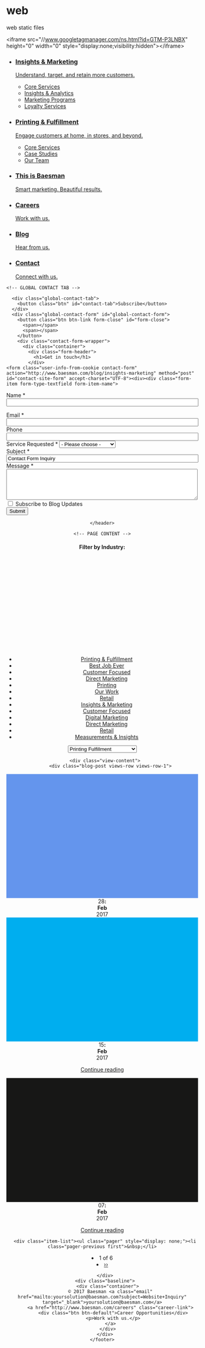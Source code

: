 # web
web static files

<!DOCTYPE html>
<!-- saved from url=(0046)http://www.baesman.com/blog/insights-marketing -->
<html lang="en" class=" js js flexbox flexboxlegacy canvas canvastext webgl no-touch geolocation postmessage websqldatabase indexeddb hashchange history draganddrop websockets rgba hsla multiplebgs backgroundsize borderimage borderradius boxshadow textshadow opacity cssanimations csscolumns cssgradients cssreflections csstransforms csstransforms3d csstransitions fontface generatedcontent video audio localstorage sessionstorage webworkers applicationcache svg inlinesvg smil svgclippaths" style="" data-ember-extension="1"><!--<![endif]--><head><meta http-equiv="Content-Type" content="text/html; charset=UTF-8">
  <meta http-equiv="x-ua-compatible" content="IE=Edge"> 
  <title>Blog | Baesman | Columbus Marketing</title>
  
  <meta name="viewport" content="width=device-width, minimum-scale=1.0, initial-scale=1.0, user-scalable=yes">
  
<link rel="shortcut icon" href="http://www.baesman.com/sites/all/themes/baesman/favicon.ico" type="image/vnd.microsoft.icon">
<link rel="shortcut icon" href="http://www.baesman.com/sites/all/themes/baesman/favicon.png" type="image/x-icon">
<meta name="generator" content="Drupal 7 (http://drupal.org)">
<link rel="canonical" href="http://www.baesman.com/blog/insights-marketing">
<link rel="shortlink" href="http://www.baesman.com/blog/insights-marketing">
  <link type="text/css" rel="stylesheet" href="./metros_files/css_rEI_5cK_B9hB4So2yZUtr5weuEV3heuAllCDE6XsIkI.css" media="all">
<link type="text/css" rel="stylesheet" href="./metros_files/css_vEzZ7x3SzaEH_MxlLcNSPXrJ4C1m01OH2Z5Jx6BCzS8.css" media="all">
<link type="text/css" rel="stylesheet" href="./metros_files/css_EOs2J3lb9WeXIe2aK0RbSjB_5aveeFprZ21OzKrThXk.css" media="all">
  <script type="text/javascript" src="./metros_files/pd.js"></script><script type="text/javascript" async="" src="./metros_files/munchkin.js"></script><script async="" src="./metros_files/gtm.js"></script><script async="" src="./metros_files/analytics.js"></script><script type="text/javascript" src="./metros_files/js_A01mE0OOkhISVSQubhhc-km--VAXp6zYCwpcghpBC28.js"></script>
<script type="text/javascript" src="./metros_files/js_rwYsHG0Exf2lVN0ZZfifA4TwXXqitswrBWAGoeJ_yZw.js"></script>
<script type="text/javascript">
<!--//--><![CDATA[//><!--
(function(i,s,o,g,r,a,m){i["GoogleAnalyticsObject"]=r;i[r]=i[r]||function(){(i[r].q=i[r].q||[]).push(arguments)},i[r].l=1*new Date();a=s.createElement(o),m=s.getElementsByTagName(o)[0];a.async=1;a.src=g;m.parentNode.insertBefore(a,m)})(window,document,"script","//www.google-analytics.com/analytics.js","ga");ga("create", "UA-4884003-2", {"cookieDomain":"auto"});ga("set", "anonymizeIp", true);ga("send", "pageview");
//--><!]]>
</script>
<script type="text/javascript" src="./metros_files/modernizr@2.7,respond@1.4,bootstrap@3.1,fittext@1.2"></script>
<script type="text/javascript" src="./metros_files/js_NQwwIf1eGXv1uv9itLrYsRrqik6Zl1NAujHFe5ST6j4.js"></script>
<script type="text/javascript" src="./metros_files/TweenMax.min.js"></script>
<script type="text/javascript" src="./metros_files/ScrollMagic.min.js"></script>
<script type="text/javascript" src="./metros_files/js_2_oWZXZY5j3g9xhJMjelntEC8E6QR0c3wckVaw7n1wQ.js"></script>
<script type="text/javascript">
<!--//--><![CDATA[//><!--
jQuery.extend(Drupal.settings, {"basePath":"\/","pathPrefix":"","ajaxPageState":{"theme":"baesman","theme_token":"ssTlKjpoLXmbN2Ks_QVmi545KD5wLzivFlIDSXxnL-E","js":{"misc\/jquery.js":1,"misc\/jquery.once.js":1,"misc\/drupal.js":1,"sites\/all\/libraries\/autopager\/jquery.autopager-1.0.0.js":1,"sites\/all\/modules\/contrib\/views_infinite_scroll\/js\/views_infinite_scroll.js":1,"sites\/all\/modules\/contrib\/google_analytics\/googleanalytics.js":1,"0":1,"\/\/cdn.jsdelivr.net\/g\/modernizr@2.7,respond@1.4,bootstrap@3.1,fittext@1.2":1,"sites\/all\/themes\/baesman\/assets\/js\/global\/global.js":1,"sites\/all\/themes\/baesman\/assets\/js\/global\/nav.js":1,"sites\/all\/themes\/baesman\/assets\/js\/lib\/retina.js":1,"http:\/\/cdnjs.cloudflare.com\/ajax\/libs\/gsap\/1.15.1\/TweenMax.min.js":1,"http:\/\/cdnjs.cloudflare.com\/ajax\/libs\/ScrollMagic\/2.0.5\/ScrollMagic.min.js":1,"sites\/all\/themes\/baesman\/assets\/js\/lib\/animation.gsap.js":1,"sites\/all\/themes\/baesman\/assets\/js\/lib\/odometer.min.js":1,"sites\/all\/themes\/baesman\/assets\/js\/global\/scroll.js":1,"sites\/all\/themes\/baesman\/assets\/js\/lib\/pushy.min.js":1,"sites\/all\/themes\/baesman\/assets\/js\/areas\/blog.js":1},"css":{"modules\/system\/system.base.css":1,"modules\/system\/system.messages.css":1,"modules\/field\/theme\/field.css":1,"sites\/all\/modules\/contrib\/mollom\/mollom.css":1,"modules\/node\/node.css":1,"modules\/user\/user.css":1,"sites\/all\/modules\/contrib\/views\/css\/views.css":1,"sites\/all\/modules\/contrib\/ctools\/css\/ctools.css":1,"sites\/all\/modules\/contrib\/views_infinite_scroll\/css\/views_infinite_scroll.css":1,"sites\/all\/themes\/baesman\/assets\/css\/style.css":1,"sites\/all\/themes\/baesman\/assets\/css\/_blog.css":1}},"views_infinite_scroll":[{"view_name":"blog","display":"page_1","pager_selector":"ul.pager","next_selector":"li.pager-next a:first","content_selector":"div.view-content","items_selector":".views-row","img_path":"http:\/\/www.baesman.com\/sites\/all\/modules\/contrib\/views_infinite_scroll\/images\/ajax-loader.gif","manual_load":0,"text":"Show More","pager_max":6}],"googleanalytics":{"trackOutbound":1,"trackMailto":1,"trackDownload":1,"trackDownloadExtensions":"7z|aac|arc|arj|asf|asx|avi|bin|csv|doc(x|m)?|dot(x|m)?|exe|flv|gif|gz|gzip|hqx|jar|jpe?g|js|mp(2|3|4|e?g)|mov(ie)?|msi|msp|pdf|phps|png|ppt(x|m)?|pot(x|m)?|pps(x|m)?|ppam|sld(x|m)?|thmx|qtm?|ra(m|r)?|sea|sit|tar|tgz|torrent|txt|wav|wma|wmv|wpd|xls(x|m|b)?|xlt(x|m)|xlam|xml|z|zip"}});
//--><!]]>
</script>
  <meta name="alexaVerifyID" content="ftBbVVrAYPR3BwJDUPZ6gjDv4Lk">
  <link href="./metros_files/css" rel="stylesheet" type="text/css">

  <!--[if (gte IE 6)&(lte IE 8)]>
    <script type="text/javascript" src="//cdn.jsdelivr.net/g/selectivizr@1.0"></script>
  <![endif]-->

<script type="text/javascript" async="" src="./metros_files/munchkin(1).js"></script><script type="text/javascript" src="./metros_files/analytics"></script><script type="text/javascript" src="./metros_files/analytics(1)"></script></head>

<body class="html not-front not-logged-in no-sidebars page-blog page-blog-insights-marketing section-blog page-views" cz-shortcut-listen="true">

  <!-- Google Tag Manager -->
  <noscript>&lt;iframe src="//www.googletagmanager.com/ns.html?id=GTM-P3LNBX"
  height="0" width="0" style="display:none;visibility:hidden"&gt;&lt;/iframe&gt;</noscript>
  <script>(function(w,d,s,l,i){w[l]=w[l]||[];w[l].push({'gtm.start':
  new Date().getTime(),event:'gtm.js'});var f=d.getElementsByTagName(s)[0],
  j=d.createElement(s),dl=l!='dataLayer'?'&l='+l:'';j.async=true;j.src=
  '//www.googletagmanager.com/gtm.js?id='+i+dl;f.parentNode.insertBefore(j,f);
  })(window,document,'script','dataLayer','GTM-P3LNBX');</script>
  <!-- End Google Tag Manager -->

  <!-- OFF CANVAS MENU -->
  <nav class="pushy pushy-right">
    <ul class="expanded" id="header-expanded-menu">
      <li class="dropdown">
        <a href="http://www.baesman.com/blog/insights-marketing#" class="dropdown-toggle" data-toggle="dropdown" role="button" aria-expanded="false">
          <h3>Insights &amp; Marketing</h3>
          <p>Understand, target, and retain more customers.</p>
        </a>
        <ul class="dropdown-menu" role="menu">
          <li><a href="http://www.baesman.com/insights-marketing">Core Services</a></li>
          <li><a href="http://www.baesman.com/customer-insights-analytics">Insights &amp; Analytics</a></li>
          <li><a href="http://www.baesman.com/marketing-programs">Marketing Programs</a></li>
          <li><a href="http://www.baesman.com/loyalty-services">Loyalty Services</a></li>
        </ul>
      </li>
      <li class="dropdown">
        <a href="http://www.baesman.com/blog/insights-marketing#" class="dropdown-toggle" data-toggle="dropdown" role="button" aria-expanded="false">
          <h3>Printing &amp; Fulfillment</h3>
          <p>Engage customers at home, in stores, and beyond.</p>
        </a>
        <ul class="dropdown-menu" role="menu">
          <li><a href="http://www.baesman.com/printing-fulfillment">Core Services</a></li>
          <li><a href="http://www.baesman.com/printing-fulfillment#case-studies">Case Studies</a></li>
          <li><a href="http://www.baesman.com/printing-fulfillment#our-team">Our Team</a></li>
        </ul>
      </li>
      <li>
        <a href="http://www.baesman.com/this-is-baesman">
          <h3>This is Baesman</h3>
          <p>Smart marketing. Beautiful results.</p>
        </a>
      </li>
      <li>
        <a href="http://www.baesman.com/careers">
          <h3>Careers</h3>
          <p>Work with us.</p>
        </a>
      </li>
      <li>
        <a href="http://www.baesman.com/blog">
          <h3>Blog</h3>
          <p>Hear from us.</p>
        </a>
      </li>
      <li>
        <a href="http://www.baesman.com/contact">
          <h3>Contact</h3>
          <p>Connect with us.</p>
        </a>
      </li>
    </ul>
  </nav>

  <!-- OFF MENU OVERLAY -->
  <div class="site-overlay"></div>

  
  <!-- OFF MENU CONTAINER -->
  <div id="container">

    <!-- GLOBAL CONTACT TAB -->
    
      <div class="global-contact-tab">
        <button class="btn" id="contact-tab">Subscribe</button>
      </div>
      <div class="global-contact-form" id="global-contact-form">
        <button class="btn btn-link form-close" id="form-close">
          <span></span>
          <span></span>
        </button>
        <div class="contact-form-wrapper">
          <div class="container">
            <div class="form-header">
              <h1>Get in touch</h1>
            </div>
    <form class="user-info-from-cookie contact-form" action="http://www.baesman.com/blog/insights-marketing" method="post" id="contact-site-form" accept-charset="UTF-8"><div><div class="form-item form-type-textfield form-item-name">
  <label for="edit-name">Name <span class="form-required" title="This field is required.">*</span></label>
 <input type="text" id="edit-name" name="name" value="" size="60" maxlength="255" class="form-text required">
</div>
<input type="hidden" name="form_build_id" value="form-Fok3Zok44x29ijQgvmQxl2GtAZtjzW34MtCaPD46Hys">
<input type="hidden" name="form_id" value="contact_site_form">
<div class="form-item form-type-textfield form-item-mail">
  <label for="edit-mail">Email <span class="form-required" title="This field is required.">*</span></label>
 <input type="text" id="edit-mail" name="mail" value="" size="60" maxlength="255" class="form-text required">
</div>
<div class="form-item form-type-textfield form-item-phone">
  <label for="edit-phone">Phone </label>
 <input type="text" id="edit-phone" name="phone" value="" size="60" maxlength="20" class="form-text">
</div>
<div class="form-item form-type-select form-item-cid">
  <label for="edit-cid">Service Requested <span class="form-required" title="This field is required.">*</span></label>
 <select id="edit-cid" name="cid" class="form-select required"><option value="0">- Please choose -</option><option value="7">Data &amp; Insights</option><option value="8">Digital Marketing</option><option value="6">Direct Mail Marketing</option><option value="5">Email Marketing</option><option value="2">Insights &amp; Marketing</option><option value="4">Loyalty Services</option><option value="3">Printing &amp; Fulfillment</option></select>
</div>
<div class="form-item form-type-textfield form-item-subject">
  <label for="edit-subject">Subject <span class="form-required" title="This field is required.">*</span></label>
 <input type="text" id="edit-subject" name="subject" value="Contact Form Inquiry" size="60" maxlength="255" class="form-text required">
</div>
<div class="form-item form-type-textarea form-item-message">
  <label for="edit-message">Message <span class="form-required" title="This field is required.">*</span></label>
 <div class="form-textarea-wrapper"><textarea id="edit-message" name="message" cols="60" rows="5" class="form-textarea required"></textarea></div>
</div>
<div class="form-item form-type-checkbox form-item-newsletter">
 <input type="checkbox" id="edit-newsletter" name="newsletter" value="1" class="form-checkbox">  <label class="option" for="edit-newsletter">Subscribe to Blog Updates </label>

</div>
<input class="mollom-content-id" type="hidden" name="mollom[contentId]" value="">
<input class="mollom-captcha-id" type="hidden" name="mollom[captchaId]" value="">
<div style="display: none;"><div class="form-item form-type-textfield form-item-mollom-homepage">
  <label for="edit-mollom-homepage">Home page </label>
 <input autocomplete="off" type="text" id="edit-mollom-homepage" name="mollom[homepage]" value="" size="60" maxlength="128" class="form-text">
</div>
</div><div class="form-actions form-wrapper" id="edit-actions"><input class="btn btn-default form-submit" type="submit" id="edit-submit" name="op" value="Submit"></div></div></form></div></div></div>
    <!-- HEADER -->
    <header class="navbar navbar-fixed-top scroll-up top" id="header">
      
    </header>

    <!-- PAGE CONTENT -->
    


<section class="blog-listing container active">

  
  <div class="sidebar-categories">
    <h4>Filter by Industry<span>:</span></h4>
    <ul class="term-90" style="
    margin-top: 277px;
"><li class="parent term-91"><a href="http://www.baesman.com/blog/printing-fulfillment">Printing &amp; Fulfillment</a></li><li class="term-91"><a href="http://www.baesman.com/blog/printing-fulfillment/best-job-ever">Best Job Ever</a></li><li class="term-91"><a href="http://www.baesman.com/blog/printing-fulfillment/customer-focused">Customer Focused</a></li><li class="term-91"><a href="http://www.baesman.com/blog/printing-fulfillment/direct-marketing">Direct Marketing</a></li><li class="term-91"><a href="http://www.baesman.com/blog/printing-fulfillment/printing">Printing</a></li><li class="term-91"><a href="http://www.baesman.com/blog/printing-fulfillment/our-work">Our Work</a></li><li class="term-91"><a href="http://www.baesman.com/blog/printing-fulfillment/retail">Retail</a></li><li class="parent term-90"><a href="http://www.baesman.com/blog/insights-marketing" class="active">Insights &amp; Marketing</a></li><li class="term-90"><a href="http://www.baesman.com/blog/insights-marketing/customer-focused">Customer Focused</a></li><li class="term-90"><a href="http://www.baesman.com/blog/insights-marketing/digital-marketing">Digital Marketing</a></li><li class="term-90"><a href="http://www.baesman.com/blog/insights-marketing/direct-marketing">Direct Marketing</a></li><li class="term-90"><a href="http://www.baesman.com/blog/insights-marketing/retail">Retail</a></li><li class="term-90"><a href="http://www.baesman.com/blog/insights-marketing/measurements-&amp;-insights">Measurements &amp; Insights</a></li></ul>
    <select id="blog-category-select"><option value="/blog/printing-fulfillment">Printing Fulfillment</option><option value="/blog/printing-fulfillment/best-job-ever">- Best Job Ever</option><option value="/blog/printing-fulfillment/customer-focused">- Customer Focused</option><option value="/blog/printing-fulfillment/direct-marketing">- Direct Marketing</option><option value="/blog/printing-fulfillment/printing">- Printing</option><option value="/blog/printing-fulfillment/our-work">- Our Work</option><option value="/blog/printing-fulfillment/retail">- Retail</option><option value="/blog/insights-marketing">Insights Marketing</option><option value="/blog/insights-marketing/customer-focused">- Customer Focused</option><option value="/blog/insights-marketing/digital-marketing">- Digital Marketing</option><option value="/blog/insights-marketing/direct-marketing">- Direct Marketing</option><option value="/blog/insights-marketing/retail">- Retail</option><option value="/blog/insights-marketing/measurements-&amp;-insights">- Measurements &amp; Insights</option></select>
  </div>
  <div class="blog-posts">
    
<div class="view view-blog view-id-blog view-display-id-page_1 view-dom-id-128c046443098516d28d223caa189571">
        
  
  
      <div class="view-content">
          <div class="blog-post views-row views-row-1">
  
<div class="blog-post-top">
  <a href="http://www.baesman.com/blog/customer-focused/post-purchase-marketing-key-customer-retention"><div class="image" style="background-color: cornflowerblue;height: 325px;background-size: cover;"></div></a>
  <div class="blog-post-meta">28<strong>:<br>Feb</strong><br>2017</div>
</div>


</div><div class="blog-post views-row views-row-2">
  



</div><div class="blog-post views-row views-row-3">
  
<div class="blog-post-top">
  <a href="http://www.baesman.com/blog/customer-focused/loyalty-resurrect-declining-app-market"><div class="image" style="background-color: #00aeef;height: 325px;background-size: cover;"></div></a>
  <div class="blog-post-meta">15<strong>:<br>Feb</strong><br>2017</div>
</div>


<a class="btn btn-default" href="http://www.baesman.com/blog/customer-focused/loyalty-resurrect-declining-app-market">Continue reading</a></div><div class="blog-post views-row views-row-4">
  
<div class="blog-post-top">
  <a href="http://www.baesman.com/blog/customer-focused/key-store-success-think-ecommerce"><div class="image" style="background-color: #171716;height: 325px;background-size: cover;"></div></a>
  <div class="blog-post-meta">07<strong>:<br>Feb</strong><br>2017</div>
</div>


<a class="btn btn-default" href="http://www.baesman.com/blog/customer-focused/key-store-success-think-ecommerce">Continue reading</a></div></div>
  
      <div class="item-list"><ul class="pager" style="display: none;"><li class="pager-previous first">&nbsp;</li>
<li class="pager-current">1 of 6</li>
<li class="pager-next last"><a href="http://www.baesman.com/blog/insights-marketing?page=1">››</a></li>
</ul></div>  
  
  
  
  
</div>  </div>
</section>
    <!-- FOOTER -->
    <footer>
      <div class="container">
        
      </div>
      <div class="baseline">
        <div class="container">
          © 2017 Baesman <a class="email" href="mailto:yoursolution@baesman.com?subject=Website+Inquiry" target="_blank">yoursolution@baesman.com</a>
          <a href="http://www.baesman.com/careers" class="career-link">
            <div class="btn btn-default">Career Opportunities</div>
            <p>Work with us.</p>
          </a>
        </div>
      </div>
    </footer>

    
  </div>


<script type="text/javascript" id="">(function(){function b(){!1===c&&(c=!0,Munchkin.init("415-UEP-085"))}var c=!1,a=document.createElement("script");a.type="text/javascript";a.async=!0;a.src="//munchkin.marketo.net/munchkin.js";a.onreadystatechange=function(){"complete"!=this.readyState&&"loaded"!=this.readyState||b()};a.onload=b;document.getElementsByTagName("head")[0].appendChild(a)})();</script><script type="text/javascript" id="">piAId="279952";piCId="1078";(function(){function a(){var b=document.createElement("script");b.type="text/javascript";b.src=("https:"==document.location.protocol?"https://pi":"http://cdn")+".pardot.com/pd.js";var a=document.getElementsByTagName("script")[0];a.parentNode.insertBefore(b,a)}window.attachEvent?window.attachEvent("onload",a):window.addEventListener("load",a,!1)})();</script></body></html>
